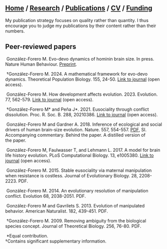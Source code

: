 ## [Home](https://mauriciogforero.github.io) / [Research](https://mauriciogforero.github.io/research) / [Publications](https://mauriciogforero.github.io/publications) / [CV](https://mauriciogforero.github.io/cv) / [Funding](https://mauriciogforero.github.io/funding)

My publication strategy focuses on quality rather than quantity. I thus encourage you to judge my publications by their content rather than their numbers.
​
## Peer-reviewed papers  
​
González-Forero M. Evo-devo dynamics of hominin brain size. In press. Nature Human Behaviour. [Preprint](https://www.biorxiv.org/content/10.1101/2023.03.20.533421v3).  

​
†González-Forero M. 2024. A mathematical framework for evo-devo dynamics. Theoretical Population Biology. 155, 24-50. [Link to journal](https://www.sciencedirect.com/science/article/pii/S0040580923000758) (open access).  

​
González-Forero M. How development affects evolution. 2023. Evolution. 77, 562-579. [Link to journal](https://academic.oup.com/evolut/article/77/2/562/6955321) (open access).  

​
†González-Forero M* and Peña J*. 2021. Eusociality through conflict dissolution. Proc. R. Soc. B. 288, 20210386. [Link to journal](https://royalsocietypublishing.org/doi/10.1098/rspb.2021.0386) (open access).  

​
González-Forero M and Gardner A. 2018. Inference of ecological and social drivers of human brain-size evolution. Nature. 557, 554-557. [PDF](https://rdcu.be/O1Vc), SI. Accompanying commentary. Behind the paper. A distilled version of the paper.  

​
González-Forero M, Faulwasser T, and Lehmann L. 2017. A model for brain life history evolution. PLoS Computational Biology. 13, e1005380. [Link to journal](https://journals.plos.org/ploscompbiol/article?id=10.1371/journal.pcbi.1005380) (open access).  

​
González-Forero M. 2015. Stable eusociality via maternal manipulation when resistance is costless. Journal of Evolutionary Biology. 28, 2208-2223. PDF.  

​
González-Forero M. 2014. An evolutionary resolution of manipulation conflict. Evolution 68, 2038-2051. PDF.  

​
González-Forero M and Gavrilets S. 2013. Evolution of manipulated behavior. American Naturalist. 182, 439-451. PDF.  

​
†González-Forero M. 2009. Removing ambiguity from the biological species concept. Journal of Theoretical Biology. 256, 76-80. PDF.  

​
*Equal contribution.  
†Contains significant supplementary information.

